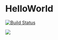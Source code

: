 # HelloWorld


[![Build Status](https://travis-ci.org/PiotrKowandy/HelloWorld.svg?branch=master)](https://travis-ci.org/PiotrKowandy/HelloWorld)


<a href="https://travis-ci.org/PiotrKowandy/HelloWorld"><img src="https://travis-ci.com/PiotrKowandy/HelloWorld.svg?branch=master"></a>
